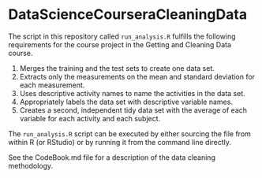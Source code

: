 DataScienceCourseraCleaningData
===============================

The script in this repository called `run_analysis.R` fulfills the following requirements for the course project in the Getting and Cleaning Data course.

  1. Merges the training and the test sets to create one data set.
  2. Extracts only the measurements on the mean and standard deviation for each measurement.
  3. Uses descriptive activity names to name the activities in the data set.
  4. Appropriately labels the data set with descriptive variable names.
  5. Creates a second, independent tidy data set with the average of each variable for each activity and each subject. 
  
The `run_analysis.R` script can be executed by either sourcing the file from within R (or RStudio) or by running it from the command line directly.

See the CodeBook.md file for a description of the data cleaning methodology.